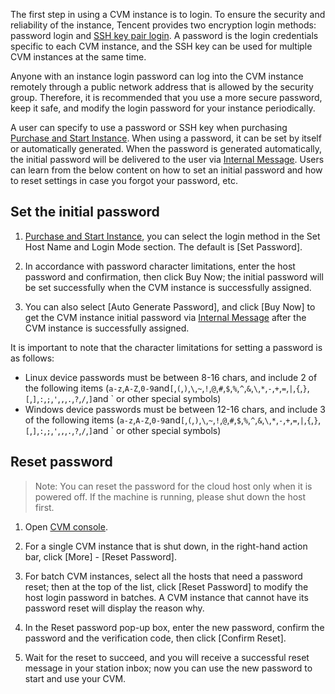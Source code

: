 The first step in using a CVM instance is to login. To ensure the security and reliability of the instance, Tencent provides two encryption login methods: password login and [SSH key pair login](/doc/product/213/6092). A password is the login credentials specific to each CVM instance, and the SSH key can be used for multiple CVM instances at the same time.

Anyone with an instance login password can log into the CVM instance remotely through a public network address that is allowed by the security group. Therefore, it is recommended that you use a more secure password, keep it safe, and modify the login password for your instance periodically.

A user can specify to use a password or SSH key when purchasing [Purchase and Start Instance](/doc/product/213/4855). When using a password, it can be set by itself or automatically generated. When the password is generated automatically, the initial password will be delivered to the user via [Internal Message](https://console.cloud.tencent.com/message). Users can learn from the below content on how to set an initial password and how to reset settings in case you forgot your password, etc.

## Set the initial password
1) [Purchase and Start Instance](/doc/product/213/4855), you can select the login method in the Set Host Name and Login Mode section. The default is [Set Password].

2) In accordance with password character limitations, enter the host password and confirmation, then click Buy Now; the initial password will be set successfully when the CVM instance is successfully assigned.

3) You can also select [Auto Generate Password], and click [Buy Now] to get the CVM instance initial password via [Internal Message](https://console.cloud.tencent.com/message) after the CVM instance is successfully assigned.

It is important to note that the character limitations for setting a password is as follows:

- Linux device passwords must be between 8-16 chars, and include 2 of the following items (`a-z`,`A-Z`,`0-9`and`[`,`(`,`)`,`\`,`~`,`!`,`@`,`#`,`$`,`%`,`^`,`&`,`\`,`*`,`-`,`+`,`=`,`|`,`{`,`}`,`[`,`]`,`:`,`;`,`'`,`,`,`.`,`?`,`/`,`]`and ` or other special symbols)
- Windows device passwords must be between 12-16 chars, and include 3 of the following items (`a-z`,`A-Z`,`0-9`and`[`,`(`,`)`,`\`,`~`,`!`,`@`,`#`,`$`,`%`,`^`,`&`,`\`,`*`,`-`,`+`,`=`,`|`,`{`,`}`,`[`,`]`,`:`,`;`,`'`,`,`,`.`,`?`,`/`,`]`and ` or other special symbols)


## Reset password
> Note: You can reset the password for the cloud host only when it is powered off. If the machine is running, please shut down the host first.

1) Open [CVM console](https://console.cloud.tencent.com/cvm/).

2) For a single CVM instance that is shut down, in the right-hand action bar, click [More] - [Reset Password].

3) For batch CVM instances, select all the hosts that need a password reset; then at the top of the list, click [Reset Password] to modify the host login password in batches. A CVM instance that cannot have its password reset will display the reason why.

4) In the Reset password pop-up box, enter the new password, confirm the password and the verification code, then click [Confirm Reset].

5) Wait for the reset to succeed, and you will receive a successful reset message in your station inbox; now you can use the new password to start and use your CVM.
